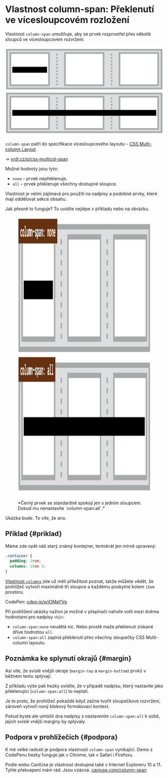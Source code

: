 # Vlastnost column-span: Překlenutí ve vícesloupcovém rozložení

Vlastnost `column-span` umožňuje, aby se prvek rozprostřel přes několik sloupců ve vícesloupcovém rozvržení.

<div class="connected" markdown="1">

![CSS vlastnost column-span](../dist/images/small/vdlayout/css-multicol-span-scheme.png)

<div class="web-only" markdown="1">

`column-span` patří do specifikace vícesloupcového layoutu – [CSS Multi-column Layout](css-multicolumn.md).

</div>

<div class="ebook-only" markdown="1">

→ [vrdl.cz/p/css-multicol-span](https://www.vzhurudolu.cz/prirucka/css-multicol-span)

</div>

</div>

Možné hodnoty jsou tyto:

- `none` - prvek nepřeklenuje.
- `all` – prvek překlenuje všechny dostupné sloupce.

Vlastnost je velmi zajímavá pro použití na nadpisy a podobné prvky, které mají oddělovat sekce obsahu.

Jak přesně to funguje? To uvidíte nejlépe v příkladu nebo na obrázku.

<figure>
<img src="../dist/images/original/vdlayout/css-multicol-span.png" width="1600" height="900" alt="CSS vlastnosti column-width, column-count a columns">
<figcaption markdown="1">
*Černý prvek se standardně spokojí jen s jedním sloupcem. Dokud mu nenastavíte `column-span:all`.*
</figcaption>
</figure>

Ukázka bude. To víte, že ano.

## Příklad {#priklad}

Máme zde opět náš starý známý kontejner, tentokrát jen mírně upravený:

```css
.container {
  padding: 1rem;
  columns: 15em 3;
}
```

[Vlastnost `columns`](css-multicol-columns.md) jste už měli příležitost poznat, takže můžete vědět, že prohlížeč vytvoří maximálně tři sloupce a každému poskytne kolem `15em` prostoru.

CodePen: [cdpn.io/e/jOMaYVg](https://codepen.io/machal/pen/jOMaYVg?editors=1000)

Při prohlížení ukázky naživo je možné v přepínači nahoře volit mezi dvěma hodnotami pro nadpisy `<h2>`:

- `column-span:none` neudělá nic. Nebo prostě maže překlenutí získané dříve hodnotou `all`.
- `column-span:all` zapíná překlenutí přes všechny sloupečky CSS Multi-column layoutu.

## Poznámka ke splynutí okrajů {#margin}

Asi víte, že svislé vnější okraje (`margin-top` a `margin-bottom`) prvků v běžném textu splývají.

<!-- AdSnippet -->

Z příkladu výše pak hezky uvidíte, že v případě nadpisu, který nastavíte jako překlenující (`column-span:all`) to neplatí.

Je to proto, že prohlížeč pokaždé když začne tvořit sloupečkové rozvržení, zároveň vytvoří nový blokový formátovací kontext.

Pokud byste ale umístili dva nadpisy s nastavením `column-span:all` k sobě, jejich svislé vnější marginy by splývaly.

## Podpora v prohlížečích {#podpora}

K mé velké radosti je podpora vlastnosti `column-span` vynikající. Demo z CodePenu hezky funguje jak v Chrome, tak v Safari i Firefoxu.

Podle webu CanIUse je vlastnost dostupná také v Internet Exploreru 10 a 11. Tyhle překvapení mám rád. Jsou vzácná. [caniuse.com/column-span](https://caniuse.com/?search=column-span)

<!-- AdSnippet -->
